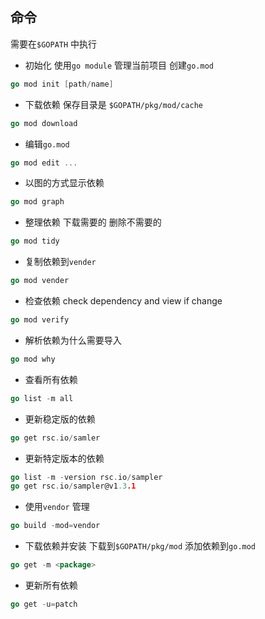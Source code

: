 ##  命令
需要在`$GOPATH` 中执行

* 初始化
使用`go module` 管理当前项目
创建`go.mod` 
```go
go mod init [path/name]
```

* 下载依赖
保存目录是 `$GOPATH/pkg/mod/cache` 
```go
go mod download
```

* 编辑`go.mod` 
```go
go mod edit ...
```

* 以图的方式显示依赖
```go
go mod graph
```

* 整理依赖
下载需要的
删除不需要的
```go
go mod tidy
```

* 复制依赖到`vender` 
```go
go mod vender
```

* 检查依赖
check dependency and view if change
```go
go mod verify
```

* 解析依赖为什么需要导入
```go
go mod why
```

* 查看所有依赖
```go
go list -m all
```

* 更新稳定版的依赖
```go
go get rsc.io/samler
```

* 更新特定版本的依赖
```go
go list -m -version rsc.io/sampler
go get rsc.io/sampler@v1.3.1
```

* 使用`vendor` 管理
```go
go build -mod=vendor
```

* 下载依赖并安装
下载到`$GOPATH/pkg/mod` 
添加依赖到`go.mod` 
```go
go get -m <package>
```

* 更新所有依赖
```go
go get -u=patch
```
